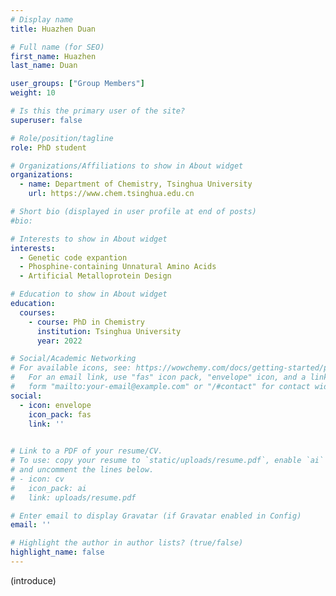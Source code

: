 ```yaml
---
# Display name
title: Huazhen Duan

# Full name (for SEO)
first_name: Huazhen
last_name: Duan

user_groups: ["Group Members"]
weight: 10

# Is this the primary user of the site?
superuser: false

# Role/position/tagline
role: PhD student

# Organizations/Affiliations to show in About widget
organizations:
  - name: Department of Chemistry, Tsinghua University
    url: https://www.chem.tsinghua.edu.cn

# Short bio (displayed in user profile at end of posts)
#bio: 

# Interests to show in About widget
interests:
  - Genetic code expantion
  - Phosphine-containing Unnatural Amino Acids
  - Artificial Metalloprotein Design

# Education to show in About widget
education:
  courses:
    - course: PhD in Chemistry
      institution: Tsinghua University
      year: 2022

# Social/Academic Networking
# For available icons, see: https://wowchemy.com/docs/getting-started/page-builder/#icons
#   For an email link, use "fas" icon pack, "envelope" icon, and a link in the
#   form "mailto:your-email@example.com" or "/#contact" for contact widget.
social:
  - icon: envelope
    icon_pack: fas
    link: ''
  

# Link to a PDF of your resume/CV.
# To use: copy your resume to `static/uploads/resume.pdf`, enable `ai` icons in `params.yaml`,
# and uncomment the lines below.
# - icon: cv
#   icon_pack: ai
#   link: uploads/resume.pdf

# Enter email to display Gravatar (if Gravatar enabled in Config)
email: ''

# Highlight the author in author lists? (true/false)
highlight_name: false
---
```


(introduce)


